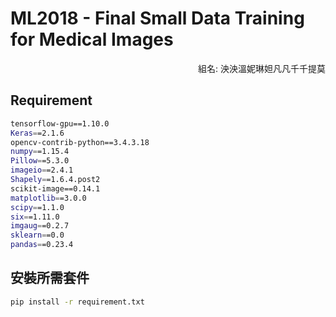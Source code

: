 ML2018 - Final Small Data Training for Medical Images
=============
<p align="right">組名: 泱泱溫妮琳妲凡凡千千提莫</p>

## Requirement
```bash
tensorflow-gpu==1.10.0
Keras==2.1.6
opencv-contrib-python==3.4.3.18
numpy==1.15.4
Pillow==5.3.0
imageio==2.4.1
Shapely==1.6.4.post2
scikit-image==0.14.1
matplotlib==3.0.0
scipy==1.1.0
six==1.11.0
imgaug==0.2.7
sklearn==0.0
pandas==0.23.4
```

## 安裝所需套件

```bash
pip install -r requirement.txt
```
